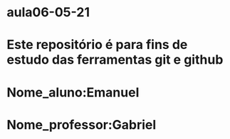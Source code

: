 # aula06-05-21
# Este repositório é para fins de estudo das ferramentas git e github
# Nome_aluno:Emanuel
# Nome_professor:Gabriel
